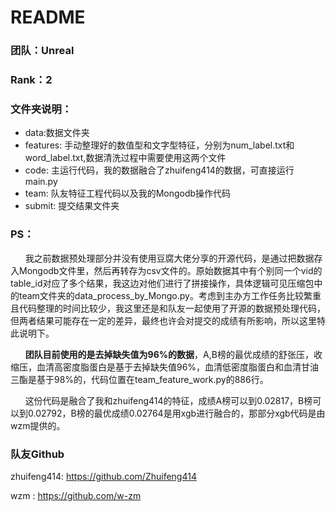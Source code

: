 # README
###  团队：Unreal	

###  Rank：2

### 文件夹说明：
- data:数据文件夹
- features: 手动整理好的数值型和文字型特征，分别为num_label.txt和word_label.txt,数据清洗过程中需要使用这两个文件
- code: 主运行代码，我的数据融合了zhuifeng414的数据，可直接运行main.py
- team: 队友特征工程代码以及我的Mongodb操作代码
- submit: 提交结果文件夹



### PS：
&nbsp;&nbsp;&nbsp;&nbsp;&nbsp;&nbsp;我之前数据预处理部分并没有使用豆腐大佬分享的开源代码，是通过把数据存入Mongodb文件里，然后再转存为csv文件的。原始数据其中有个别同一个vid的table_id对应了多个结果，我这边对他们进行了拼接操作，具体逻辑可见压缩包中的team文件夹的data_process_by_Mongo.py。考虑到主办方工作任务比较繁重且代码整理的时间比较少，我这里还是和队友一起使用了开源的数据预处理代码，但两者结果可能存在一定的差异，最终也许会对提交的成绩有所影响，所以这里特此说明下。

&nbsp;&nbsp;&nbsp;&nbsp;&nbsp;&nbsp;**团队目前使用的是去掉缺失值为96%的数据**，A,B榜的最优成绩的舒张压，收缩压，血清高密度脂蛋白是基于去掉缺失值96%，血清低密度脂蛋白和血清甘油三酯是基于98%的，代码位置在team_feature_work.py的886行。

&nbsp;&nbsp;&nbsp;&nbsp;&nbsp;&nbsp;这份代码是融合了我和zhuifeng414的特征，成绩A榜可以到0.02817，B榜可以到0.02792，B榜的最优成绩0.02764是用xgb进行融合的，那部分xgb代码是由wzm提供的。

### 队友Github
zhuifeng414: https://github.com/Zhuifeng414

   wzm	   : https://github.com/w-zm
